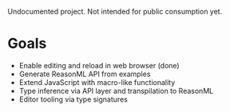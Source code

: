 Undocumented project. Not intended for public consumption yet.

# Goals
 - Enable editing and reload in web browser (done)
 - Generate ReasonML API from examples
 - Extend JavaScript with macro-like functionality
 - Type inference via API layer and transpilation to ReasonML
 - Editor tooling via type signatures
